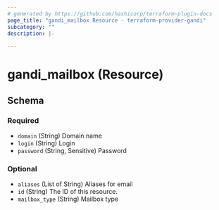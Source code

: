 ```yaml
---
# generated by https://github.com/hashicorp/terraform-plugin-docs
page_title: "gandi_mailbox Resource - terraform-provider-gandi"
subcategory: ""
description: |-
  
---
```


# gandi_mailbox (Resource)





<!-- schema generated by tfplugindocs -->
## Schema

### Required

- `domain` (String) Domain name
- `login` (String) Login
- `password` (String, Sensitive) Password

### Optional

- `aliases` (List of String) Aliases for email
- `id` (String) The ID of this resource.
- `mailbox_type` (String) Mailbox type


